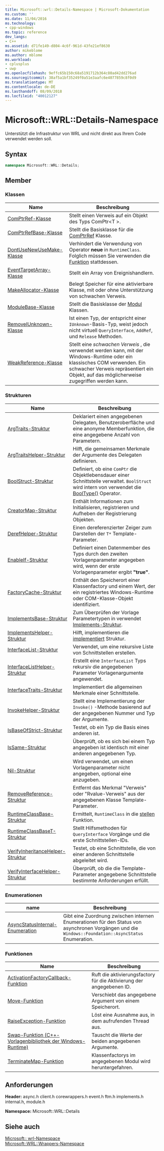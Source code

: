```yaml
---
title: Microsoft::wrl::Details-Namespace | Microsoft-Dokumentation
ms.custom: ''
ms.date: 11/04/2016
ms.technology:
- cpp-windows
ms.topic: reference
dev_langs:
- C++
ms.assetid: d71fe149-d804-4c6f-961d-43fe21ef8630
author: mikeblome
ms.author: mblome
ms.workload:
- cplusplus
- uwp
ms.openlocfilehash: 9effc65b150c68a5191712b364c80ad42dd276ad
ms.sourcegitcommit: 38af5a1bf35249f0a51e3aafc6e4077859c8f0d9
ms.translationtype: MT
ms.contentlocale: de-DE
ms.lasthandoff: 08/09/2018
ms.locfileid: "40012127"
---
```

# <a name="microsoftwrldetails-namespace"></a>Microsoft::WRL::Details-Namespace
Unterstützt die Infrastruktur von WRL und nicht direkt aus Ihrem Code verwendet werden soll.  
  
## <a name="syntax"></a>Syntax  
  
```cpp  
namespace Microsoft::WRL::Details;  
```  
  
## <a name="members"></a>Member  
  
### <a name="classes"></a>Klassen  
  
|Name|Beschreibung|  
|----------|-----------------|  
|[ComPtrRef-Klasse](../windows/comptrref-class.md)|Stellt einen Verweis auf ein Objekt des Typs ComPtr\<T >.|  
|[ComPtrRefBase-Klasse](../windows/comptrrefbase-class.md)|Stellt die Basisklasse für die [ComPtrRef](../windows/comptrref-class.md) Klasse.|  
|[DontUseNewUseMake-Klasse](../windows/dontusenewusemake-class.md)|Verhindert die Verwendung von Operator **neue** in `RuntimeClass`. Folglich müssen Sie verwenden die [Funktion](../windows/make-function.md) stattdessen.|  
|[EventTargetArray-Klasse](../windows/eventtargetarray-class.md)|Stellt ein Array von Ereignishandlern.|  
|[MakeAllocator-Klasse](../windows/makeallocator-class.md)|Belegt Speicher für eine aktivierbare Klasse, mit oder ohne Unterstützung von schwachen Verweis.|  
|[ModuleBase-Klasse](../windows/modulebase-class.md)|Stellt die Basisklasse der [Modul](../windows/module-class.md) Klassen.|  
|[RemoveIUnknown-Klasse](../windows/removeiunknown-class.md)|Ist einen Typ, der entspricht einer `IUnknown`-Basis-Typ, weist jedoch nicht virtuell `QueryInterface`, `AddRef`, und `Release` Methoden.|  
|[WeakReference-Klasse](../windows/weakreference-class1.md)|Stellt eine *schwachen Verweis* , die verwendet werden kann, mit der Windows-Runtime oder ein klassisches COM verwenden. Ein schwacher Verweis repräsentiert ein Objekt, auf das möglicherweise zugegriffen werden kann.|  
  
### <a name="structures"></a>Strukturen  
  
|Name|Beschreibung|  
|----------|-----------------|  
|[ArgTraits-Struktur](../windows/argtraits-structure.md)|Deklariert einen angegebenen Delegaten, Benutzeroberfläche und eine anonyme Memberfunktion, die eine angegebene Anzahl von Parametern.|  
|[ArgTraitsHelper-Struktur](../windows/argtraitshelper-structure.md)|Hilft, die gemeinsamen Merkmale der Argumente des Delegaten definieren.|  
|[BoolStruct-Struktur](../windows/boolstruct-structure.md)|Definiert, ob eine `ComPtr` die Objektlebensdauer einer Schnittstelle verwaltet. `BoolStruct` wird intern von verwendet die [BoolType()](../windows/comptr-operator-microsoft-wrl-details-booltype-operator.md) Operator.|  
|[CreatorMap-Struktur](../windows/creatormap-structure.md)|Enthält Informationen zum Initialisieren, registrieren und Aufheben der Registrierung Objekten.|  
|[DerefHelper-Struktur](../windows/derefhelper-structure.md)|Einen dereferenzierter Zeiger zum Darstellen der `T*` Template-Parameter.|  
|[EnableIf-Struktur](../windows/enableif-structure.md)|Definiert einen Datenmember des Typs durch den zweiten Vorlagenparameter angegeben wird, wenn der erste Vorlagenparameter ergibt **"true"**.|  
|[FactoryCache-Struktur](../windows/factorycache-structure.md)|Enthält den Speicherort einer Klassenfactory und einem Wert, der ein registriertes Windows-Runtime oder COM-Klasse-Objekt identifiziert.|  
|[ImplementsBase-Struktur](../windows/implementsbase-structure.md)|Zum Überprüfen der Vorlage Parametertypen in verwendet [Implements-Struktur](../windows/implements-structure.md).|  
|[ImplementsHelper-Struktur](../windows/implementshelper-structure.md)|Hilft, implementieren die [implementiert](../windows/implements-structure.md) Struktur.|  
|[InterfaceList-Struktur](../windows/interfacelist-structure.md)|Verwendet, um eine rekursive Liste von Schnittstellen erstellen.|  
|[InterfaceListHelper-Struktur](../windows/interfacelisthelper-structure.md)|Erstellt eine `InterfaceList` Typs rekursiv die angegebenen Parameter Vorlagenargumente angewendet.|  
|[InterfaceTraits-Struktur](../windows/interfacetraits-structure.md)|Implementiert die allgemeinen Merkmale einer Schnittstelle.|  
|[InvokeHelper-Struktur](../windows/invokehelper-structure.md)|Stellt eine Implementierung der `Invoke()` -Methode basierend auf der angegebenen Nummer und Typ der Argumente.|  
|[IsBaseOfStrict-Struktur](../windows/isbaseofstrict-structure.md)|Testet, ob ein Typ die Basis eines anderen ist.|  
|[IsSame-Struktur](../windows/issame-structure.md)|Überprüft, ob es sich bei einem Typ angegeben ist identisch mit einer anderen angegebenen Typ.|  
|[Nil-Struktur](../windows/nil-structure.md)|Wird verwendet, um einen Vorlagenparameter nicht angegeben, optional eine anzugeben.|  
|[RemoveReference-Struktur](../windows/removereference-structure.md)|Entfernt das Merkmal "Verweis" oder "Rvalue-Verweis" aus der angegebenen Klasse Template-Parameter.|  
|[RuntimeClassBase-Struktur](../windows/runtimeclassbase-structure.md)|Ermittelt, `RuntimeClass` in die [stellen](../windows/make-function.md) Funktion.|  
|[RuntimeClassBaseT-Struktur](../windows/runtimeclassbaset-structure.md)|Stellt Hilfsmethoden für `QueryInterface` Vorgänge und die erste Schnittstellen-IDs.|  
|[VerifyInheritanceHelper-Struktur](../windows/verifyinheritancehelper-structure.md)|Testet, ob eine Schnittstelle, die von einer anderen Schnittstelle abgeleitet wird.|  
|[VerifyInterfaceHelper-Struktur](../windows/verifyinterfacehelper-structure.md)|Überprüft, ob die die Template-Parameter angegebene Schnittstelle bestimmte Anforderungen erfüllt.|  
  
### <a name="enumerations"></a>Enumerationen  
  
|name|Beschreibung|  
|----------|-----------------|  
|[AsyncStatusInternal-Enumeration](../windows/asyncstatusinternal-enumeration.md)|Gibt eine Zuordnung zwischen internen Enumerationen für den Status von asynchronen Vorgängen und die `Windows::Foundation::AsyncStatus` Enumeration.|  
  
### <a name="functions"></a>Funktionen  
  
|Name|Beschreibung|  
|----------|-----------------|  
|[ActivationFactoryCallback-Funktion](../windows/activationfactorycallback-function.md)|Ruft die aktivierungsfactory für die Aktivierung der angegebenen ID.|  
|[Move-Funktion](../windows/move-function.md)|Verschiebt das angegebene Argument von einem Speicherort.|  
|[RaiseException-Funktion](../windows/raiseexception-function.md)|Löst eine Ausnahme aus, in dem aufrufenden Thread aus.|  
|[Swap-Funktion (C++-Vorlagenbibliothek der Windows-Runtime)](../windows/swap-function-windows-runtime-cpp-template-library.md)|Tauscht die Werte der beiden angegebenen Argumente.|  
|[TerminateMap-Funktion](../windows/terminatemap-function.md)|Klassenfactorys im angegebenen Modul wird heruntergefahren.|  
  
## <a name="requirements"></a>Anforderungen  
 **Header:** async.h client.h corewrappers.h event.h ftm.h implements.h internal.h, module.h  
  
 **Namespace:** Microsoft::WRL::Details  
  
## <a name="see-also"></a>Siehe auch  
 [Microsoft:: wrl-Namespace](../windows/microsoft-wrl-namespace.md)   
 [Microsoft::WRL::Wrappers-Namespace](../windows/microsoft-wrl-wrappers-namespace.md)